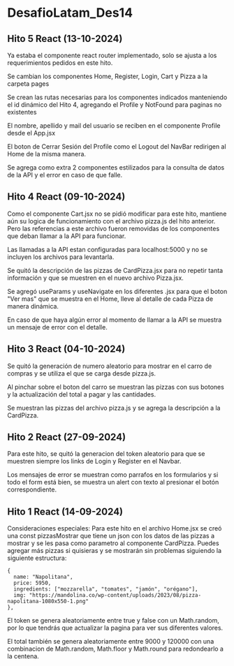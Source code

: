 # DesafioLatam_Des14
## Hito 5 React (13-10-2024)

Ya estaba el componente react router implementado, solo se ajusta a los requerimientos pedidos en este hito.

Se cambian los componentes Home, Register, Login, Cart y Pizza a la carpeta pages

Se crean las rutas necesarias para los componentes indicados manteniendo el id dinámico del Hito 4, agregando el Profile y NotFound para paginas no existentes

El nombre, apellido y mail del usuario se reciben en el componente Profile desde el App.jsx

El boton de Cerrar Sesión del Profile como el Logout del NavBar redirigen al Home de la misma manera.

Se agrega como extra 2 componentes estilizados para la consulta de datos de la API y el error en caso de que falle.

## Hito 4 React (09-10-2024)

Como el componente Cart.jsx no se pidió modificar para este hito, mantiene aún su logica de funcionamiento con el archivo pizza.js del hito anterior. Pero las referencias a este archivo fueron removidas de los componentes que deban llamar a la API para funcionar.

Las llamadas a la API estan configuradas para localhost:5000 y no se incluyen los archivos para levantarla.

Se quitó la descripción de las pizzas de CardPizza.jsx para no repetir tanta información y que se muestren en el nuevo archivo Pizza.jsx.

Se agregó useParams y useNavigate en los diferentes .jsx para que el boton "Ver mas" que se muestra en el Home, lleve al detalle de cada Pizza de manera dinámica.

En caso de que haya algún error al momento de llamar a la API se muestra un mensaje de error con el detalle.


## Hito 3 React (04-10-2024)
Se quitó la generación de numero aleatorio para mostrar en el carro de compras y se utiliza el que se carga desde pizza.js.

Al pinchar sobre el boton del carro se muestran las pizzas con sus botones y la actualización del total a pagar y las cantidades.

Se muestran las pizzas del archivo pizza.js y se agrega la descripción a la CardPizza.


## Hito 2 React (27-09-2024)

Para este hito, se quitó la generacion del token aleatorio para que se muestren siempre los links de Login y Register en el Navbar.

Los mensajes de error se muestran como parrafos en los formularios y si todo el form está bien, se muestra un alert con texto al presionar el botón correspondiente.


## Hito 1 React (14-09-2024)

Consideraciones especiales:
Para este hito en el archivo Home.jsx se creó una const pizzasMostrar que tiene un json con los datos de las pizzas a mostrar y se les pasa como parametro al componente CardPizza.
Puedes agregar más pizzas si quisieras y se mostrarán sin problemas siguiendo la siguiente estructura:
```
{
  name: "Napolitana",
  price: 5950,
  ingredients: ["mozzarella", "tomates", "jamón", "orégano"],
  img: "https://mandolina.co/wp-content/uploads/2023/08/pizza-napolitana-1080x550-1.png"
},
```
El token se genera aleatoriamente entre true y false con un Math.random, por lo que tendrás que actualizar la pagina para ver sus diferentes valores.

El total también se genera aleatoriamente entre 9000 y 120000 con una combinacion de Math.random, Math.floor y Math.round para redondearlo a la centena.
